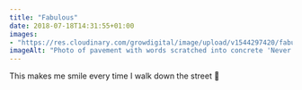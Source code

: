 ```yaml
---
title: "Fabulous"
date: 2018-07-18T14:31:55+01:00
images: 
- "https://res.cloudinary.com/growdigital/image/upload/v1544297420/fabulous-29616699508.jpg"
imageAlt: "Photo of pavement with words scratched into concrete 'Never miss an opportunity to be Fabulous'"
---
```


This makes me smile every time I walk down the street 🙂
